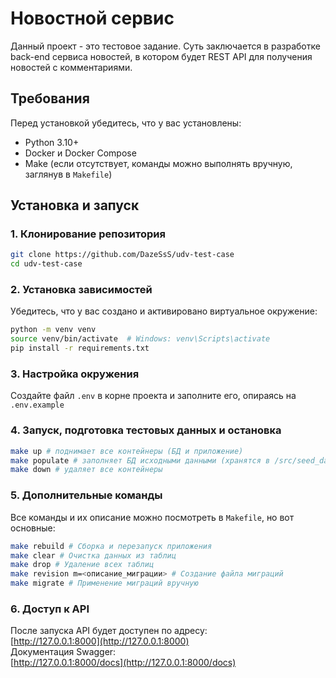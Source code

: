 # Новостной сервис

Данный проект - это тестовое задание. Суть заключается в разработке back-end сервиса новостей, в котором будет REST API для получения новостей с комментариями.

## Требования

Перед установкой убедитесь, что у вас установлены:

- Python 3.10+
- Docker и Docker Compose
- Make (если отсутствует, команды можно выполнять вручную, заглянув в `Makefile`)

## Установка и запуск

### 1. Клонирование репозитория
```sh
git clone https://github.com/DazeSsS/udv-test-case
cd udv-test-case
```

### 2. Установка зависимостей
Убедитесь, что у ваc создано и активировано виртуальное окружение:
```sh
python -m venv venv
source venv/bin/activate  # Windows: venv\Scripts\activate
pip install -r requirements.txt
```

### 3. Настройка окружения
Создайте файл `.env` в корне проекта и заполните его, опираясь на `.env.example`


### 4. Запуск, подготовка тестовых данных и остановка
```sh
make up # поднимает все контейнеры (БД и приложение)
make populate # заполняет БД исходными данными (хранятся в /src/seed_data/)
make down # удаляет все контейнеры
```

### 5. Дополнительные команды
Все команды и их описание можно посмотреть в `Makefile`, но вот основные:
```sh
make rebuild # Сборка и перезапуск приложения
make clear # Очистка данных из таблиц
make drop # Удаление всех таблиц
make revision m=<описание_миграции> # Создание файла миграций
make migrate # Применение миграций вручную
```

### 6. Доступ к API
После запуска API будет доступен по адресу:  
[http://127.0.0.1:8000](http://127.0.0.1:8000)  
Документация Swagger:  
[http://127.0.0.1:8000/docs](http://127.0.0.1:8000/docs)
